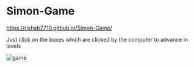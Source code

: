 # Simon-Game
https://rishab2710.github.io/Simon-Game/

Just click on the boxes which are clicked by the computer to advance in levels

![game](https://user-images.githubusercontent.com/64508977/212458538-1053c4da-9af6-4142-ad32-77b86445019e.jpg)
